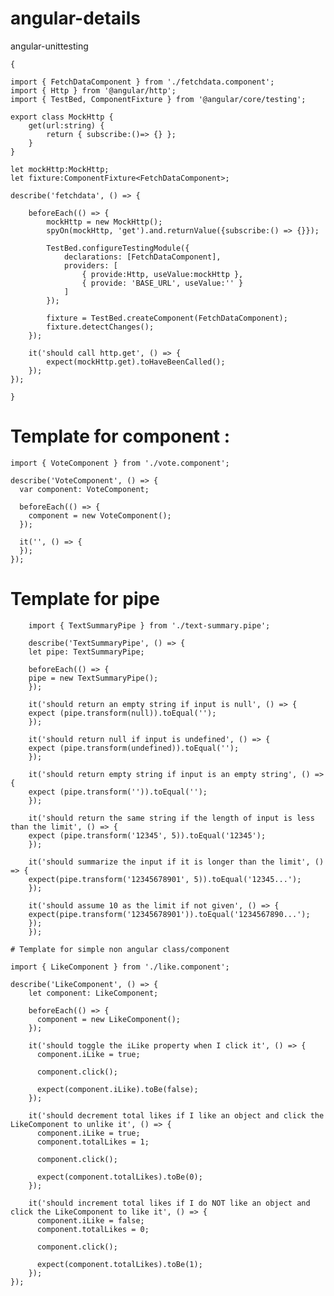 # angular-details
angular-unittesting

    {

    import { FetchDataComponent } from './fetchdata.component';
    import { Http } from '@angular/http';
    import { TestBed, ComponentFixture } from '@angular/core/testing';

    export class MockHttp {
        get(url:string) {
            return { subscribe:()=> {} };
        }
    }

    let mockHttp:MockHttp;
    let fixture:ComponentFixture<FetchDataComponent>;

    describe('fetchdata', () => {

        beforeEach(() => {
            mockHttp = new MockHttp();
            spyOn(mockHttp, 'get').and.returnValue({subscribe:() => {}});

            TestBed.configureTestingModule({
                declarations: [FetchDataComponent],
                providers: [
                    { provide:Http, useValue:mockHttp },
                    { provide: 'BASE_URL', useValue:'' }
                ]
            });

            fixture = TestBed.createComponent(FetchDataComponent);
            fixture.detectChanges();
        });

        it('should call http.get', () => {
            expect(mockHttp.get).toHaveBeenCalled();
        });
    });

    }

# Template for component : 

    import { VoteComponent } from './vote.component'; 

    describe('VoteComponent', () => {
      var component: VoteComponent; 

      beforeEach(() => {
        component = new VoteComponent();
      });

      it('', () => {
      });
    });

# Template for pipe

        import { TextSummaryPipe } from './text-summary.pipe';

        describe('TextSummaryPipe', () => {
        let pipe: TextSummaryPipe;

        beforeEach(() => {
        pipe = new TextSummaryPipe();
        });

        it('should return an empty string if input is null', () => {
        expect (pipe.transform(null)).toEqual('');
        });

        it('should return null if input is undefined', () => {
        expect (pipe.transform(undefined)).toEqual('');
        });

        it('should return empty string if input is an empty string', () => {
        expect (pipe.transform('')).toEqual('');
        });

        it('should return the same string if the length of input is less than the limit', () => {
        expect (pipe.transform('12345', 5)).toEqual('12345');
        });

        it('should summarize the input if it is longer than the limit', () => {
        expect(pipe.transform('12345678901', 5)).toEqual('12345...');
        });

        it('should assume 10 as the limit if not given', () => {
        expect(pipe.transform('12345678901')).toEqual('1234567890...');
        });
        });

    # Template for simple non angular class/component

    import { LikeComponent } from './like.component';

    describe('LikeComponent', () => {
        let component: LikeComponent;

        beforeEach(() => {
          component = new LikeComponent();
        });

        it('should toggle the iLike property when I click it', () => {
          component.iLike = true; 

          component.click();

          expect(component.iLike).toBe(false);
        });

        it('should decrement total likes if I like an object and click the LikeComponent to unlike it', () => {
          component.iLike = true; 
          component.totalLikes = 1; 

          component.click();

          expect(component.totalLikes).toBe(0);
        });

        it('should increment total likes if I do NOT like an object and click the LikeComponent to like it', () => {
          component.iLike = false; 
          component.totalLikes = 0; 

          component.click();

          expect(component.totalLikes).toBe(1);
        });
    });
